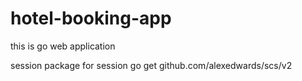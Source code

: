 # hotel-booking-app
this is go web application

session package for session
go get github.com/alexedwards/scs/v2



